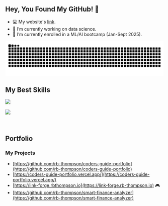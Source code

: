 ## Hey, You Found My GitHub! 👋

- 💻 My website's [link](https://rbthompson.io/).
- 🧪 I’m currently working on data science.
- 🌱 I’m currently enrolled in a ML/AI bootcamp (Jan-Sept 2025).

<picture>
  <source media="(prefers-color-scheme: dark)" srcset="https://raw.githubusercontent.com/spider-man-tm/spider-man-tm/snake-game/github-contribution-grid-snake-dark.svg">
  <source media="(prefers-color-scheme: light)" srcset="https://raw.githubusercontent.com/spider-man-tm/spider-man-tm/snake-game/github-contribution-grid-snake.svg">
  <img alt="github contribution grid snake animation" src="https://raw.githubusercontent.com/spider-man-tm/spider-man-tm/snake-game/github-contribution-grid-snake.svg">
</picture>

<br />

## My Best Skills

<!-- https://github.com/tandpfun/skill-icons#readme -->
<img src="https://skillicons.dev/icons?i=ai,github,githubactions,laravel,postman,py,pytorch,js,npm,tensorflow,vscode&theme=light" />

![](./kaggle-badges/CompetitionsRank/plastic-black.svg)

<br />

## Portfolio

### My Projects

- [https://github.com/rb-thompson/coders-guide-portfolio](https://github.com/rb-thompson/coders-guide-portfolio)
- [https://coders-guide-portfolio.vercel.app/](https://coders-guide-portfolio.vercel.app/)
- [https://link-forge.rbthompson.io](https://link-forge.rb-thompson.io) 🎮
- [https://github.com/rb-thompson/smart-finance-analyzer](https://github.com/rb-thompson/smart-finance-analyzer)
